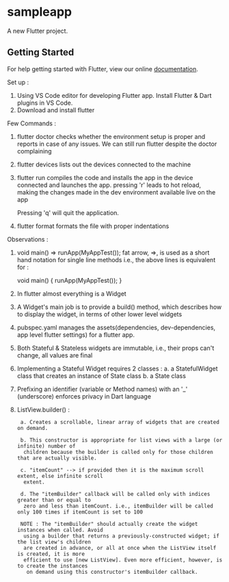 # sampleapp

A new Flutter project.

## Getting Started

For help getting started with Flutter, view our online
[documentation](https://flutter.io/).

Set up :
1. Using VS Code editor for developing Flutter app. Install Flutter & Dart plugins in VS Code.
2. Download and install flutter

Few Commands :
1. flutter doctor
    checks whether the environment setup is proper and reports in case of any issues. We can still run flutter despite the doctor complaining

2. flutter devices
    lists out the devices connected to the machine

3. flutter run
    compiles the code and installs the app in the device connected and launches the app.
    pressing 'r' leads to hot reload, making the changes made in the dev environment available live on the app

    Pressing 'q' will quit the application.

4. flutter format <fileName>
    formats the file with proper indentations


Observations :

1. void main() => runApp(MyAppTest());
    fat arrow, =>, is used as a short hand notation for single line methods
    i.e., the above lines is equivalent for :

    void main() {
        runApp(MyAppTest());
    }

2. In flutter almost everything is a Widget

3. A Widget's main job is to provide a build() method, which describes how to display the widget, in terms of other lower level widgets 

4. pubspec.yaml manages the assets(dependencies, dev-dependencies, app level flutter settings) for a flutter app.

5. Both Stateful & Stateless widgets are immutable, i.e., their props can't change, all values are final

6. Implementing a Stateful Widget requires 2 classes :
    a. a StatefulWidget class that creates an instance of State class
    b. a State class

7. Prefixing an identifier (variable or Method names) with an '_' (underscore) enforces privacy in Dart language

8. ListView.builder() :

        a. Creates a scrollable, linear array of widgets that are created on demand.

        b. This constructor is appropriate for list views with a large (or infinite) number of
         children because the builder is called only for those children that are actually visible.

        c. "itemCount" --> if provided then it is the maximum scroll extent, else infinite scroll
         extent.

        d. The "itemBuilder" callback will be called only with indices greater than or equal to
         zero and less than itemCount. i.e., itemBuilder will be called only 100 times if itemCount is set to 100

        NOTE : The "itemBuilder" should actually create the widget instances when called. Avoid
         using a builder that returns a previously-constructed widget; if the list view's children
         are created in advance, or all at once when the ListView itself is created, it is more 
         efficient to use [new ListView]. Even more efficient, however, is to create the instances
          on demand using this constructor's itemBuilder callback.

